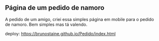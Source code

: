 ## Página de um pedido de namoro

A pedido de um amigo, criei essa simples página em mobile para o pedido de namoro.
Bem simples mas tá valendo.

deploy: https://brunostaine.github.io/Pedido/index.html